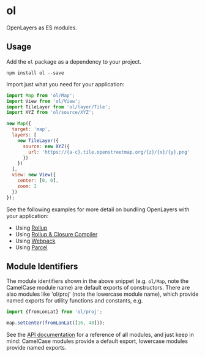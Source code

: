 # ol

OpenLayers as ES modules.

## Usage

Add the `ol` package as a dependency to your project.

    npm install ol --save

Import just what you need for your application:

```js
import Map from 'ol/Map';
import View from 'ol/View';
import TileLayer from 'ol/layer/Tile';
import XYZ from 'ol/source/XYZ';

new Map({
  target: 'map',
  layers: [
    new TileLayer({
      source: new XYZ({
        url: 'https://{a-c}.tile.openstreetmap.org/{z}/{x}/{y}.png'
      })
    })
  ],
  view: new View({
    center: [0, 0],
    zoom: 2
  })
});
```

See the following examples for more detail on bundling OpenLayers with your application:

 * Using [Rollup](https://github.com/openlayers/ol-rollup)
 * Using [Rollup & Closure Compiler](https://gist.github.com/tschaub/32a5692bedac5254da24fa3b12072f35)
 * Using [Webpack](https://github.com/openlayers/ol-webpack)
 * Using [Parcel](https://github.com/openlayers/ol-parcel)

## Module Identifiers

The module identifiers shown in the above snippet (e.g. `ol/Map`, note the CamelCase module name) are default exports of constructors. There are also modules like 'ol/proj' (note the lowercase module name), which provide named exports for utility functions and constants, e.g.

```js
import {fromLonLat} from 'ol/proj';

map.setCenter(fromLonLat([16, 48]));
```
See the [API documentation](http://openlayers.org/en/latest/apidoc/) for a reference of all modules, and just keep in mind: CamelCase modules provide a default export, lowercase modules provide named exports.
